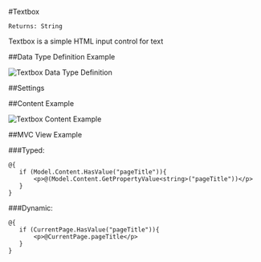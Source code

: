 #Textbox

`Returns: String`

Textbox is a simple HTML input control for text

##Data Type Definition Example

![Textbox Data Type Definition](images/Textbox-DataType.png)

##Settings

##Content Example 

![Textbox Content Example](images/Textbox-Content.png)

##MVC View Example

###Typed:

	@{
	   if (Model.Content.HasValue("pageTitle")){
	       <p>@(Model.Content.GetPropertyValue<string>("pageTitle"))</p>
	   } 
	}

###Dynamic: 

	@{       
	   if (CurrentPage.HasValue("pageTitle")){
	       <p>@CurrentPage.pageTitle</p>
	   } 	       
	}

